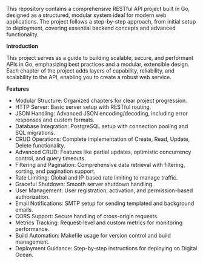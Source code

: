 This repository contains a comprehensive RESTful API project built in Go, designed as a structured, modular system ideal for modern web applications. The project follows a step-by-step approach, from initial setup to deployment, covering essential backend concepts and advanced functionality.

**Introduction**

This project serves as a guide to building scalable, secure, and performant APIs in Go, emphasizing best practices and a modular, extensible design. Each chapter of the project adds layers of capability, reliability, and scalability to the API, enabling you to create a robust web service.

**Features**

- Modular Structure: Organized chapters for clear project progression.
- HTTP Server: Basic server setup with RESTful routing.
- JSON Handling: Advanced JSON encoding/decoding, including error responses and custom formats.
- Database Integration: PostgreSQL setup with connection pooling and SQL migrations.
- CRUD Operations: Complete implementation of Create, Read, Update, Delete functionality.
- Advanced CRUD: Features like partial updates, optimistic concurrency control, and query timeouts.
- Filtering and Pagination: Comprehensive data retrieval with filtering, sorting, and pagination support.
- Rate Limiting: Global and IP-based rate limiting to manage traffic.
- Graceful Shutdown: Smooth server shutdown handling.
- User Management: User registration, activation, and permission-based authorization.
- Email Notifications: SMTP setup for sending templated and background emails.
- CORS Support: Secure handling of cross-origin requests.
- Metrics Tracking: Request-level and custom metrics for monitoring performance.
- Build Automation: Makefile usage for version control and build management.
- Deployment Guidance: Step-by-step instructions for deploying on Digital Ocean.
